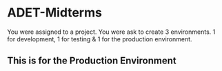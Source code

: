# ADET-Midterms
You were assigned to a project. You were ask to create 3 environments. 1 for development, 1 for testing & 1 for the production environment.

## This is for the Production Environment
